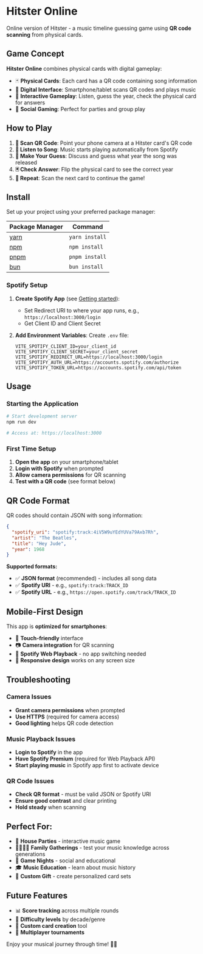 # Hitster Online

Online version of Hitster - a music timeline guessing game using **QR code scanning** from physical cards.

## Game Concept

**Hitster Online** combines physical cards with digital gameplay:

- 🃏 **Physical Cards**: Each card has a QR code containing song information
- 📱 **Digital Interface**: Smartphone/tablet scans QR codes and plays music
- 🎵 **Interactive Gameplay**: Listen, guess the year, check the physical card for answers
- 👥 **Social Gaming**: Perfect for parties and group play

## How to Play

1. **📱 Scan QR Code**: Point your phone camera at a Hitster card's QR code
2. **🎵 Listen to Song**: Music starts playing automatically from Spotify
3. **🤔 Make Your Guess**: Discuss and guess what year the song was released
4. **🃏 Check Answer**: Flip the physical card to see the correct year
5. **🔄 Repeat**: Scan the next card to continue the game!

## Install

Set up your project using your preferred package manager:

| Package Manager                                               | Command        |
|---------------------------------------------------------------|----------------|
| [yarn](https://yarnpkg.com/getting-started)                   | `yarn install` |
| [npm](https://docs.npmjs.com/cli/v7/commands/npm-install)     | `npm install`  |
| [pnpm](https://pnpm.io/installation)                          | `pnpm install` |
| [bun](https://bun.sh/#getting-started)                        | `bun install`  |

### Spotify Setup

1. **Create Spotify App** (see [Getting started](https://developer.spotify.com/documentation/web-api/tutorials/getting-started)):
   - Set Redirect URI to where your app runs, e.g., `https://localhost:3000/login`
   - Get Client ID and Client Secret

2. **Add Environment Variables**:
   Create `.env` file:
   ```env
   VITE_SPOTIFY_CLIENT_ID=your_client_id
   VITE_SPOTIFY_CLIENT_SECRET=your_client_secret
   VITE_SPOTIFY_REDIRECT_URL=https://localhost:3000/login
   VITE_SPOTIFY_AUTH_URL=https://accounts.spotify.com/authorize
   VITE_SPOTIFY_TOKEN_URL=https://accounts.spotify.com/api/token
   ```

## Usage

### Starting the Application

```bash
# Start development server
npm run dev

# Access at: https://localhost:3000
```

### First Time Setup

1. **Open the app** on your smartphone/tablet
2. **Login with Spotify** when prompted
3. **Allow camera permissions** for QR scanning
4. **Test with a QR code** (see format below)

## QR Code Format

QR codes should contain JSON with song information:

```json
{
  "spotify_uri": "spotify:track:4iV5W9uYEdYUVa79Axb7Rh",
  "artist": "The Beatles",
  "title": "Hey Jude", 
  "year": 1968
}
```

**Supported formats:**
- ✅ **JSON format** (recommended) - includes all song data
- ✅ **Spotify URI** - e.g., `spotify:track:TRACK_ID`
- ✅ **Spotify URL** - e.g., `https://open.spotify.com/track/TRACK_ID`

## Mobile-First Design

This app is **optimized for smartphones**:
- 📱 **Touch-friendly** interface
- 📷 **Camera integration** for QR scanning
- 🎵 **Spotify Web Playback** - no app switching needed
- 💫 **Responsive design** works on any screen size

## Troubleshooting

### Camera Issues
- **Grant camera permissions** when prompted
- **Use HTTPS** (required for camera access)
- **Good lighting** helps QR code detection

### Music Playback Issues
- **Login to Spotify** in the app
- **Have Spotify Premium** (required for Web Playback API)
- **Start playing music** in Spotify app first to activate device

### QR Code Issues
- **Check QR format** - must be valid JSON or Spotify URI
- **Ensure good contrast** and clear printing
- **Hold steady** when scanning

## Perfect For:

- 🎉 **House Parties** - interactive music game
- 👨‍👩‍👧‍👦 **Family Gatherings** - test your music knowledge across generations  
- 🍻 **Game Nights** - social and educational
- 🎓 **Music Education** - learn about music history
- 🎁 **Custom Gift** - create personalized card sets

## Future Features

- 📊 **Score tracking** across multiple rounds
- 🎯 **Difficulty levels** by decade/genre
- 🎨 **Custom card creation** tool
- 👥 **Multiplayer tournaments**

Enjoy your musical journey through time! 🎵✨
